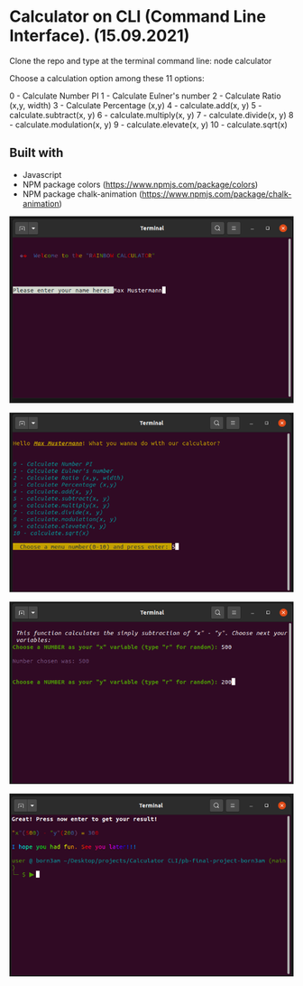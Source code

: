 # Calculator on CLI (Command Line Interface). (15.09.2021)

Clone the repo and type at the terminal command line: node calculator

Choose a calculation option among these 11 options:

0 - Calculate Number PI
1 - Calculate Eulner's number
2 - Calculate Ratio (x,y, width)
3 - Calculate Percentage (x,y)
4 - calculate.add(x, y)
5 - calculate.subtract(x, y)
6 - calculate.multiply(x, y)
7 - calculate.divide(x, y)
8 - calculate.modulation(x, y)
9 - calculate.elevate(x, y)
10 - calculate.sqrt(x)

## Built with
- Javascript
- NPM package colors (https://www.npmjs.com/package/colors)
- NPM package chalk-animation (https://www.npmjs.com/package/chalk-animation)


![](./calculator-1.png)

![](./calculator-2.png)

![](./calculator-3.png)

![](./calculator-4.png)
